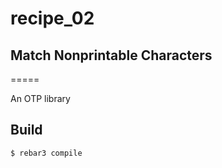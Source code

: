 # recipe_02
## Match Nonprintable Characters
=====

An OTP library

Build
-----

    $ rebar3 compile
